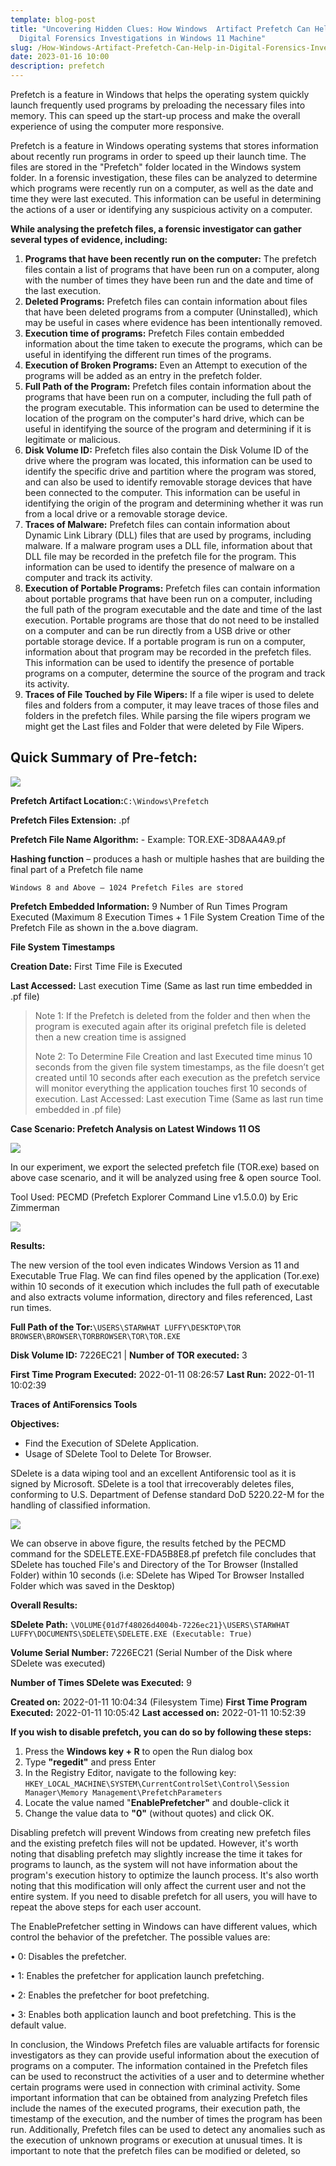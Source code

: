 ```yaml
---
template: blog-post
title: "Uncovering Hidden Clues: How Windows  Artifact Prefetch Can Help in
  Digital Forensics Investigations in Windows 11 Machine"
slug: /How-Windows-Artifact-Prefetch-Can-Help-in-Digital-Forensics-Investigations-in-Windows-11-Machine
date: 2023-01-16 10:00
description: prefetch
---
```

Prefetch is a feature in Windows that helps the operating system quickly launch frequently used programs by preloading the necessary files into memory. This can speed up the start-up process and make the overall experience of using the computer more responsive.

Prefetch is a feature in Windows operating systems that stores information about recently run programs in order to speed up their launch time. The files are stored in the "Prefetch" folder located in the Windows system folder. In a forensic investigation, these files can be analyzed to determine which programs were recently run on a computer, as well as the date and time they were last executed. This information can be useful in determining the actions of a user or identifying any suspicious activity on a computer.

**While analysing the prefetch files, a forensic investigator can gather several types of evidence, including:**

1. **Programs that have been recently run on the computer:** The prefetch files contain a list of programs that have been run on a computer, along with the number of times they have been run and the date and time of the last execution.
2. **Deleted Programs:** Prefetch files can contain information about files that have been deleted programs from a computer (Uninstalled), which may be useful in cases where evidence has been intentionally removed.
3. **Execution time of programs:** Prefetch Files contain embedded information about the time taken to execute the programs, which can be useful in identifying the different run times of the programs.
4. **Execution of Broken Programs:** Even an Attempt to execution of the programs will be added as an entry in the prefetch folder.
5. **Full Path of the Program:** Prefetch files contain information about the programs that have been run on a computer, including the full path of the program executable. This information can be used to determine the location of the program on the computer's hard drive, which can be useful in identifying the source of the program and determining if it is legitimate or malicious.
6. **Disk Volume ID:** Prefetch files also contain the Disk Volume ID of the drive where the program was located, this information can be used to identify the specific drive and partition where the program was stored, and can also be used to identify removable storage devices that have been connected to the computer. This information can be useful in identifying the origin of the program and determining whether it was run from a local drive or a removable storage device.
7. **Traces of Malware:** Prefetch files can contain information about Dynamic Link Library (DLL) files that are used by programs, including malware. If a malware program uses a DLL file, information about that DLL file may be recorded in the prefetch file for the program. This information can be used to identify the presence of malware on a computer and track its activity.
8. **Execution of Portable Programs:** Prefetch files can contain information about portable programs that have been run on a computer, including the full path of the program executable and the date and time of the last execution. Portable programs are those that do not need to be installed on a computer and can be run directly from a USB drive or other portable storage device. If a portable program is run on a computer, information about that program may be recorded in the prefetch files. This information can be used to identify the presence of portable programs on a computer, determine the source of the program and track its activity.
9. **Traces of File Touched by File Wipers:** If a file wiper is used to delete files and folders from a computer, it may leave traces of those files and folders in the prefetch files. While parsing the file wipers program we might get the Last files and Folder that were deleted by File Wipers.

## **Quick Summary of Pre-fetch:**

![](/assets/processing-tor.exe-3d8aa4a9.pf-created-on-2023-01-15-094139-modified-on-2023-01-15-094403-last-accessed-on-2023-01-15-094530-executable-name-tor.exe-hash-3d8aa4a9-file-size-bytes-78-084-version-windows-10-or-windo.png)

**Prefetch Artifact Location:**`C:\Windows\Prefetch`

**Prefetch Files Extension:** .pf

**Prefetch File Name Algorithm:** <EXE Name>-<Hexadecimal hash of File Path>
Example: TOR.EXE-3D8AA4A9.pf

**Hashing function** – produces a hash or multiple hashes that are building the final part of a Prefetch file name

`Windows 8 and Above – 1024 Prefetch Files are stored`

**Prefetch Embedded Information:** 9 Number of Run Times Program Executed (Maximum 8 Execution Times + 1 File System Creation Time of the Prefetch File as shown in the a.bove diagram.

**File System Timestamps** 

**Creation Date:** First Time File is Executed 

**Last Accessed:** Last execution Time (Same as last run time embedded in .pf file)

> Note 1: If the Prefetch is deleted from the folder and then when the program is executed again after its original prefetch file is deleted then a new creation time is assigned
>
> Note 2: To Determine File Creation and last Executed time minus 10 seconds from the given file system timestamps, as the file doesn’t get created until 10 seconds after each execution as the prefetch service will monitor everything the application touches first 10 seconds of execution.
> Last Accessed: Last execution Time (Same as last run time embedded in .pf file)

**Case  Scenario: P﻿refetch Analysis on Latest Windows 11 OS**

![](/assets/processing-tor.exe-3d8aa4a9.pf-created-on-2023-01-15-094139-modified-on-2023-01-15-094403-last-accessed-on-2023-01-15-094530-executable-name-tor.exe-hash-3d8aa4a9-file-size-bytes-78-084-version-windows-10-or-w-3-.png)

In our experiment, we export the selected prefetch file (TOR.exe) based on above case scenario, and it will be analyzed using free & open source Tool. 

Tool Used: PECMD (Prefetch Explorer Command Line v1.5.0.0) by Eric Zimmerman 

![](/assets/processing-tor.exe-3d8aa4a9.pf-created-on-2023-01-15-094139-modified-on-2023-01-15-094403-last-accessed-on-2023-01-15-094530-executable-name-tor.exe-hash-3d8aa4a9-file-size-bytes-78-084-version-windows-10-or-w-4-.png)

**Results:**

The new version of the tool even indicates Windows Version as 11 and Executable True  Flag. We can find files opened by the application (Tor.exe) within 10 seconds of it execution which includes the full path of executable and also extracts volume information, directory and files referenced, Last run times.

**Full Path of the Tor:**`\USERS\STARWHAT LUFFY\DESKTOP\TOR BROWSER\BROWSER\TORBROWSER\TOR\TOR.EXE`

**Disk Volume ID:** 7226EC21              |         **Number of TOR executed:** 3 

**First Time Program Executed:** 2022-01-11 08:26:57 **Last Run:** 2022-01-11 10:02:39

**Traces of AntiForensics Tools**

**Objectives:**

* Find the Execution of SDelete Application.
* Usage of SDelete Tool to Delete Tor Browser. 

SDelete is a data wiping tool and an excellent Antiforensic tool as it is signed by Microsoft. SDelete is a tool that irrecoverably deletes files, conforming to U.S. Department of Defense standard DoD 5220.22-M for the handling of classified information.

![](/assets/processing-tor.exe-3d8aa4a9.pf-created-on-2023-01-15-094139-modified-on-2023-01-15-094403-last-accessed-on-2023-01-15-094530-executable-name-tor.exe-hash-3d8aa4a9-file-size-bytes-78-084-version-windows-10-or-w-5-.png)

We can observe in above figure, the results fetched by the PECMD command for the SDELETE.EXE-FDA5B8E8.pf prefetch file concludes that SDelete has touched File's and Directory of the Tor Browser (Installed Folder) within 10 seconds (i.e: SDelete has Wiped Tor Browser Installed Folder which was saved in the Desktop)

**Overall Results:** 

**SDelete Path:** `\VOLUME{01d7f48026d4004b-7226ec21}\USERS\STARWHAT LUFFY\DOCUMENTS\SDELETE\SDELETE.EXE (Executable: True)`

**Volume Serial Number:** 7226EC21 (Serial Number of the Disk where SDelete was executed)

**Number of Times SDelete was Executed:** 9

**Created on:** 2022-01-11 10:04:34 (Filesystem Time)
**First Time Program Executed:** 2022-01-11 10:05:42
**Last accessed on:** 2022-01-11 10:52:39

**If you wish to disable prefetch, you can do so by following these steps:**

1. Press the **Windows key + R** to open the Run dialog box
2. Type **"regedit"** and press Enter
3. In the Registry Editor, navigate to the following key: `HKEY_LOCAL_MACHINE\SYSTEM\CurrentControlSet\Control\Session Manager\Memory Management\PrefetchParameters`
4. Locate the value named "**EnablePrefetcher"** and double-click it
5. Change the value data to **"0"** (without quotes) and click OK.

Disabling prefetch will prevent Windows from creating new prefetch files and the existing prefetch files will not be updated. However, it's worth noting that disabling prefetch may slightly increase the time it takes for programs to launch, as the system will not have information about the program's execution history to optimize the launch process.
It's also worth noting that this modification will only affect the current user and not the entire system. If you need to disable prefetch for all users, you will have to repeat the above steps for each user account.

The EnablePrefetcher setting in Windows can have different values, which control the behavior of the prefetcher. The possible values are:

•	0: Disables the prefetcher.

•	1: Enables the prefetcher for application launch prefetching.

•	2: Enables the prefetcher for boot prefetching.

•	3: Enables both application launch and boot prefetching. This is the default value.

In conclusion, the Windows Prefetch files are valuable artifacts for forensic investigators as they can provide useful information about the execution of programs on a computer. The information contained in the Prefetch files can be used to reconstruct the activities of a user and to determine whether certain programs were used in connection with criminal activity. Some important information that can be obtained from analyzing Prefetch files include the names of the executed programs, their execution path, the timestamp of the execution, and the number of times the program has been run. Additionally, Prefetch files can be used to detect any anomalies such as the execution of unknown programs or execution at unusual times. It is important to note that the prefetch files can be modified or deleted, so